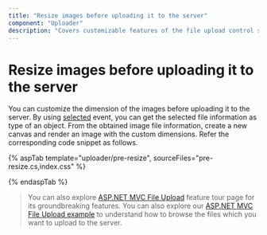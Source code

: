 ```yaml
---
title: "Resize images before uploading it to the server"
component: "Uploader"
description: "Covers customizable features of the file upload control such as a preview image, invisible upload, progress bar, sort the file list and more."
---
```


# Resize images before uploading it to the server

You can customize the dimension of the images before uploading it to the server.
By using [selected](https://help.syncfusion.com/cr/aspnetcore-js2/Syncfusion.EJ2.Inputs.Uploader.html#Syncfusion_EJ2_Inputs_Uploader_Selected) event, you can get the selected file information as type of an object. From the obtained image file information, create a new canvas and render an image with the custom dimensions. Refer the corresponding code snippet as follows.

{% aspTab template="uploader/pre-resize", sourceFiles="pre-resize.cs,index.css" %}

{% endaspTab %}

> You can also explore [ASP.NET MVC File Upload](https://www.syncfusion.com/aspnet-mvc-ui-controls/file-upload) feature tour page for its groundbreaking features. You can also explore our [ASP.NET MVC File Upload example](https://ej2.syncfusion.com/aspnetmvc/Uploader/DefaultFunctionalities#/material) to understand how to browse the files which you want to upload to the server.